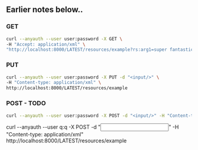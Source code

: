 ## Earlier notes below..

### GET

```bash
curl --anyauth --user user:password -X GET \
-H "Accept: application/xml" \
"http://localhost:8000/LATEST/resources/example?rs:arg1=super fantastic"
```

### PUT

```bash
curl --anyauth --user user:password -X PUT -d "<input/>" \
-H "Content-type: application/xml" \
http://localhost:8000/LATEST/resources/example
```

### POST - TODO

```bash
curl --anyauth --user user:password -X POST -d "<input/>" -H "Content-type: application/xml" http://localhost:8000/LATEST/resources/example
```

curl --anyauth --user q:q -X POST -d "<input/>" -H "Content-type: application/xml" http://localhost:8000/LATEST/resources/example